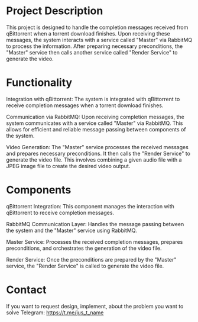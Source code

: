 # Project Description

This project is designed to handle the completion messages received from qBittorrent when a torrent download finishes. Upon receiving these messages, the system interacts with a service called "Master" via RabbitMQ to process the information. 
After preparing necessary preconditions, the "Master" service then calls another service called "Render Service" to generate the video.

# Functionality
Integration with qBittorrent: The system is integrated with qBittorrent to receive completion messages when a torrent download finishes.

Communication via RabbitMQ: Upon receiving completion messages, the system communicates with a service called "Master" via RabbitMQ. This allows for efficient and reliable message passing between components of the system.

Video Generation: The "Master" service processes the received messages and prepares necessary preconditions. It then calls the "Render Service" to generate the video file. This involves combining a given audio file with a JPEG image file to create the desired video output.

# Components
qBittorrent Integration: This component manages the interaction with qBittorrent to receive completion messages.

RabbitMQ Communication Layer: Handles the message passing between the system and the "Master" service using RabbitMQ.

Master Service: Processes the received completion messages, prepares preconditions, and orchestrates the generation of the video file.

Render Service: Once the preconditions are prepared by the "Master" service, the "Render Service" is called to generate the video file.

# Contact
If you want to request design, implement, about the problem you want to solve
Telegram: https://t.me/jus_t_name